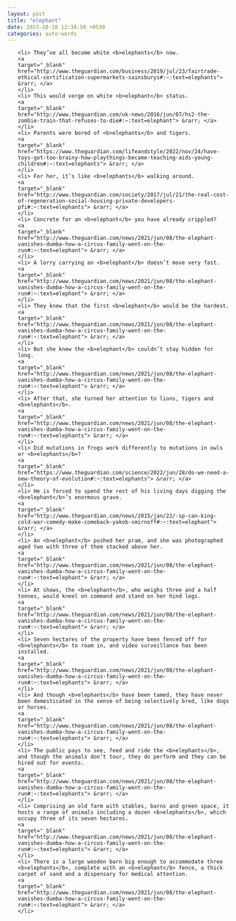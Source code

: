 ```yaml
---
layout: post
title: "elephant"
date: 2023-10-10 12:34:56 +0530
categories: auto-words
---
```

<ol>

    <li> They’ve all become white <b>elephants</b> now.
    <a 
    target="_blank" 
    href="http://www.theguardian.com/business/2019/jul/23/fairtrade-ethical-certification-supermarkets-sainsburys#:~:text=elephants"> &rarr; </a>
    </li>
    <li> This would verge on white <b>elephant</b> status.
    <a 
    target="_blank" 
    href="http://www.theguardian.com/uk-news/2016/jun/07/hs2-the-zombie-train-that-refuses-to-die#:~:text=elephant"> &rarr; </a>
    </li>
    <li> Parents were bored of <b>elephants</b> and tigers.
    <a 
    target="_blank" 
    href="https://www.theguardian.com/lifeandstyle/2022/nov/24/have-toys-got-too-brainy-how-playthings-became-teaching-aids-young-children#:~:text=elephants"> &rarr; </a>
    </li>
    <li> For her, it’s like <b>elephants</b> walking around.
    <a 
    target="_blank" 
    href="http://www.theguardian.com/society/2017/jul/21/the-real-cost-of-regeneration-social-housing-private-developers-pfi#:~:text=elephants"> &rarr; </a>
    </li>
    <li> Concrete for an <b>elephant</b> you have already crippled?
    <a 
    target="_blank" 
    href="http://www.theguardian.com/news/2021/jun/08/the-elephant-vanishes-dumba-how-a-circus-family-went-on-the-run#:~:text=elephant"> &rarr; </a>
    </li>
    <li> A lorry carrying an <b>elephant</b> doesn’t move very fast.
    <a 
    target="_blank" 
    href="http://www.theguardian.com/news/2021/jun/08/the-elephant-vanishes-dumba-how-a-circus-family-went-on-the-run#:~:text=elephant"> &rarr; </a>
    </li>
    <li> They knew that the first <b>elephant</b> would be the hardest.
    <a 
    target="_blank" 
    href="http://www.theguardian.com/news/2021/jun/08/the-elephant-vanishes-dumba-how-a-circus-family-went-on-the-run#:~:text=elephant"> &rarr; </a>
    </li>
    <li> But she knew the <b>elephant</b> couldn’t stay hidden for long.
    <a 
    target="_blank" 
    href="http://www.theguardian.com/news/2021/jun/08/the-elephant-vanishes-dumba-how-a-circus-family-went-on-the-run#:~:text=elephant"> &rarr; </a>
    </li>
    <li> After that, she turned her attention to lions, tigers and <b>elephants</b>.
    <a 
    target="_blank" 
    href="http://www.theguardian.com/news/2021/jun/08/the-elephant-vanishes-dumba-how-a-circus-family-went-on-the-run#:~:text=elephants"> &rarr; </a>
    </li>
    <li> Did mutations in frogs work differently to mutations in owls or <b>elephants</b>?
    <a 
    target="_blank" 
    href="https://www.theguardian.com/science/2022/jun/28/do-we-need-a-new-theory-of-evolution#:~:text=elephants"> &rarr; </a>
    </li>
    <li> He is forced to spend the rest of his living days digging the <b>elephant</b>’s enormous grave.
    <a 
    target="_blank" 
    href="http://www.theguardian.com/news/2015/jan/22/-sp-can-king-cold-war-comedy-make-comeback-yakob-smirnoff#:~:text=elephant"> &rarr; </a>
    </li>
    <li> An <b>elephant</b> pushed her pram, and she was photographed aged two with three of them stacked above her.
    <a 
    target="_blank" 
    href="http://www.theguardian.com/news/2021/jun/08/the-elephant-vanishes-dumba-how-a-circus-family-went-on-the-run#:~:text=elephant"> &rarr; </a>
    </li>
    <li> At shows, the <b>elephant</b>, who weighs three and a half tonnes, would kneel on command and stand on her hind legs.
    <a 
    target="_blank" 
    href="http://www.theguardian.com/news/2021/jun/08/the-elephant-vanishes-dumba-how-a-circus-family-went-on-the-run#:~:text=elephant"> &rarr; </a>
    </li>
    <li> Seven hectares of the property have been fenced off for <b>elephants</b> to roam in, and video surveillance has been installed.
    <a 
    target="_blank" 
    href="http://www.theguardian.com/news/2021/jun/08/the-elephant-vanishes-dumba-how-a-circus-family-went-on-the-run#:~:text=elephants"> &rarr; </a>
    </li>
    <li> And though <b>elephants</b> have been tamed, they have never been domesticated in the sense of being selectively bred, like dogs or horses.
    <a 
    target="_blank" 
    href="http://www.theguardian.com/news/2021/jun/08/the-elephant-vanishes-dumba-how-a-circus-family-went-on-the-run#:~:text=elephants"> &rarr; </a>
    </li>
    <li> The public pays to see, feed and ride the <b>elephants</b>, and though the animals don’t tour, they do perform and they can be hired out for events.
    <a 
    target="_blank" 
    href="http://www.theguardian.com/news/2021/jun/08/the-elephant-vanishes-dumba-how-a-circus-family-went-on-the-run#:~:text=elephants"> &rarr; </a>
    </li>
    <li> Comprising an old farm with stables, barns and green space, it hosts a range of animals including a dozen <b>elephants</b>, which occupy three of its seven hectares.
    <a 
    target="_blank" 
    href="http://www.theguardian.com/news/2021/jun/08/the-elephant-vanishes-dumba-how-a-circus-family-went-on-the-run#:~:text=elephants"> &rarr; </a>
    </li>
    <li> There is a large wooden barn big enough to accommodate three <b>elephants</b>, complete with an <b>elephant</b> fence, a thick carpet of sand and a dispensary for medical attention.
    <a 
    target="_blank" 
    href="http://www.theguardian.com/news/2021/jun/08/the-elephant-vanishes-dumba-how-a-circus-family-went-on-the-run#:~:text=elephant"> &rarr; </a>
    </li>